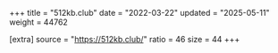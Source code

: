 +++
title = "512kb.club"
date = "2022-03-22"
updated = "2025-05-11"
weight = 44762

[extra]
source = "https://512kb.club/"
ratio = 46
size = 44
+++
